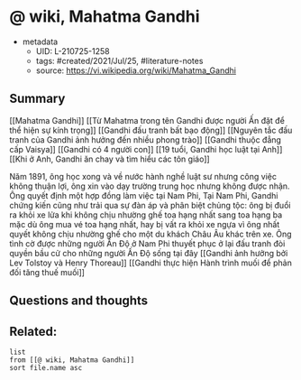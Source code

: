 # @ wiki, Mahatma Gandhi


- metadata
	- UID: L-210725-1258
	- tags: #created/2021/Jul/25, #literature-notes 
	- source: https://vi.wikipedia.org/wiki/Mahatma_Gandhi

## Summary
[[Mahatma Gandhi]]
[[Từ Mahatma trong tên Gandhi được người Ấn đặt để thể hiện sự kính trọng]]
[[Gandhi đấu tranh bất bạo động]]
[[Nguyên tắc đấu tranh của Gandhi ảnh hưởng đến nhiều phong trào]]
[[Gandhi thuộc đẳng cấp Vaisya]]
[[Gandhi có 4 người con]]
[[19 tuổi, Gandhi học luật tại Anh]]
[[Khi ở Anh, Gandhi ăn chay và tìm hiểu các tôn giáo]]


Năm 1891, ông học xong và về nước hành nghề luật sư nhưng công việc không thuận lợi, ông xin vào dạy trường trung học nhưng không được nhận. Ông quyết định một hợp đồng làm việc tại Nam Phi,
Tại Nam Phi, Gandhi chứng kiến cũng như trải qua sự đàn áp và phân biệt chủng tộc: ông bị đuổi ra khỏi xe lửa khi không chịu nhường ghế toa hạng nhất sang toa hạng ba mặc dù ông mua vé toa hạng nhất, hay bị vất ra khỏi xe ngựa vì ông nhất quyết không chịu nhường ghế cho một du khách Châu Âu khác trên xe.
Ông tình cờ được những người Ấn Độ ở Nam Phi thuyết phục ở lại đấu tranh đòi quyền bầu cử cho những người Ấn Độ sống tại đây
[[Gandhi ảnh hưởng bởi Lev Tolstoy và Henry Thoreau]]
[[Gandhi thực hiện Hành trình muối để phản đối tăng thuế muối]]



## Questions and thoughts


## Related:
```dataview
list
from [[@ wiki, Mahatma Gandhi]]
sort file.name asc
```
